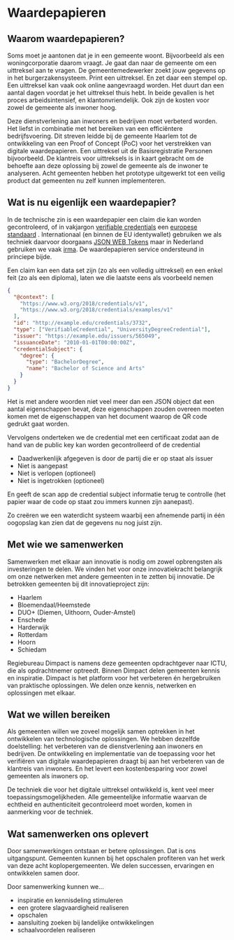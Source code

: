 # Waardepapieren


## Waarom waardepapieren?

Soms moet je aantonen dat je in een gemeente woont. Bijvoorbeeld als een woningcorporatie daarom vraagt. Je gaat dan naar de gemeente om een uittreksel aan te vragen. De gemeentemedewerker zoekt jouw gegevens op in het burgerzakensysteem. Print een uittreksel. En zet daar een stempel op. Een uittreksel kan vaak ook online aangevraagd worden. Het duurt dan een aantal dagen voordat je het uittreksel thuis hebt. In beide gevallen is het proces arbeidsintensief, en klantonvriendelijk. Ook zijn de kosten voor zowel de gemeente als inwoner hoog. 

Deze dienstverlening aan inwoners en bedrijven moet verbeterd worden. Het liefst in combinatie met het bereiken van een efficiëntere bedrijfsvoering. Dit streven leidde bij de gemeente Haarlem tot de ontwikkeling van een Proof of Concept (PoC) voor het verstrekken van digitale waardepapieren. Een uittreksel uit de Basisregistratie Personen bijvoorbeeld. De klantreis voor uittreksels is in kaart gebracht om de behoefte aan deze oplossing bij zowel de gemeente als de inwoner te analyseren. Acht gemeenten hebben het prototype uitgewerkt tot een veilig product dat gemeenten nu zelf kunnen implementeren.

## Wat is nu eigenlijk een waardepapier?
In de technische zin is een waardepapier een claim die kan worden gecontroleerd, of in vakjargon [verifiable credentials](https://www.w3.org/TR/vc-data-model/) een [europese standaard](https://ec.europa.eu/digital-building-blocks/wikis/pages/viewpage.action?pageId=555222155) . Internationaal (en binnen de EU identywallet) gebruiken we als techniek daarvoor doorgaans [JSON WEB Tokens](https://en.wikipedia.org/wiki/JSON_Web_Token) maar in Nederland gebruiken we vaak [irma](https://irma.app/docs/schemes/#updating-and-signing-schemes-with-irma). De waardepapieren service ondersteund in princiepe bijde.

Een claim kan een data set zijn (zo als een volledig uittreksel) en een enkel feit (zo als een diploma), laten we die laatste eens als voorbeeld nemen

````json
{
  "@context": [
    "https://www.w3.org/2018/credentials/v1",
    "https://www.w3.org/2018/credentials/examples/v1"
  ],
  "id": "http://example.edu/credentials/3732",
  "type": ["VerifiableCredential", "UniversityDegreeCredential"],
  "issuer": "https://example.edu/issuers/565049",
  "issuanceDate": "2010-01-01T00:00:00Z",
  "credentialSubject": {
    "degree": {
      "type": "BachelorDegree",
      "name": "Bachelor of Science and Arts"
    }
  }
}
````
Het is met andere woorden niet veel meer dan een JSON object dat een aantal eigenschappen bevat, deze eigenschappen zouden overeen moeten komen met de eigenschappen van het document waarop de QR code gedrukt gaat worden.

Vervolgens onderteken we de credential met een certificaat zodat aan de hand van de public key kan worden gecontrolleerd of de credential
- Daadwerkenlijk afgegeven is door de partij die er op staat als issuer
- Niet is aangepast
- Niet is verlopen (optioneel)
- Niet is ingetrokken (optioneel)

En geeft de scan app de credential subject informatie terug te controlle (het papier waar de code op staat zou immers kunnen zijn aanepast).

Zo creëren we een waterdicht systeem waarbij een afnemende partij in één oogopslag kan zien dat de gegevens nu nog juist zijn.

## Met wie we samenwerken

Samenwerken met elkaar aan innovatie is nodig om zowel opbrengsten als investeringen te delen. We vinden het voor onze innovatiekracht belangrijk om onze netwerken met andere gemeenten in te zetten bij innovatie.
De betrokken gemeenten bij dit innovatieproject zijn:

* Haarlem
* Bloemendaal/Heemstede
* DUO+ (Diemen, Uithoorn, Ouder-Amstel)
* Enschede
* Harderwijk
* Rotterdam
* Hoorn
* Schiedam

Regiebureau Dimpact is namens deze gemeenten opdrachtgever naar ICTU, die als opdrachtnemer optreedt. Binnen Dimpact delen gemeenten kennis en inspiratie. Dimpact is het platform voor het verbeteren én hergebruiken van praktische oplossingen. We delen onze kennis, netwerken en oplossingen met elkaar.

## Wat we willen bereiken

Als gemeenten willen we zoveel mogelijk samen optrekken in het ontwikkelen van technologische oplossingen. We hebben dezelfde doelstelling: het verbeteren van de dienstverlening aan inwoners en bedrijven. De ontwikkeling en implementatie van de toepassing voor het verifiëren van digitale waardepapieren draagt bij aan het verbeteren van de klantreis van inwoners. En het levert een kostenbesparing voor zowel gemeenten als inwoners op.

De techniek die voor het digitale uittreksel ontwikkeld is, kent veel meer toepassingsmogelijkheden. Alle gemeentelijke informatie waarvan de echtheid en authenticiteit gecontroleerd moet worden, komen in aanmerking voor de techniek.

## Wat samenwerken ons oplevert

Door samenwerkingen ontstaan er betere oplossingen. Dat is ons uitgangspunt. Gemeenten kunnen bij het opschalen profiteren van het werk van deze acht koplopergemeenten. We delen successen, ervaringen en ontwikkelen samen door.

Door samenwerking kunnen we…

* inspiratie en kennisdeling stimuleren
* een grotere slagvaardigheid realiseren
* opschalen
* aansluiting zoeken bij landelijke ontwikkelingen
* schaalvoordelen realiseren
